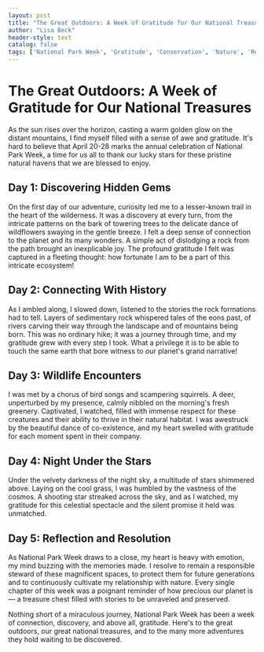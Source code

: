 ```yaml
---
layout: post
title: "The Great Outdoors: A Week of Gratitude for Our National Treasures"
author: "Lisa Beck"
header-style: text
catalog: false
tags: ['National Park Week', 'Gratitude', 'Conservation', 'Nature', 'Recreation', 'Environmental Stewardship', 'Planet Appreciation']
---
```


# The Great Outdoors: A Week of Gratitude for Our National Treasures

As the sun rises over the horizon, casting a warm golden glow on the distant mountains, I find myself filled with a sense of awe and gratitude. It's hard to believe that April 20-28 marks the annual celebration of National Park Week, a time for us all to thank our lucky stars for these pristine natural havens that we are blessed to enjoy.

## Day 1: Discovering Hidden Gems

On the first day of our adventure, curiosity led me to a lesser-known trail in the heart of the wilderness. It was a discovery at every turn, from the intricate patterns on the bark of towering trees to the delicate dance of wildflowers swaying in the gentle breeze. I felt a deep sense of connection to the planet and its many wonders. A simple act of dislodging a rock from the path brought an inexplicable joy. The profound gratitude I felt was captured in a fleeting thought: how fortunate I am to be a part of this intricate ecosystem!

## Day 2: Connecting With History

As I ambled along, I slowed down, listened to the stories the rock formations had to tell. Layers of sedimentary rock whispered tales of the eons past, of rivers carving their way through the landscape and of mountains being born. This was no ordinary hike; it was a journey through time, and my gratitude grew with every step I took. What a privilege it is to be able to touch the same earth that bore witness to our planet's grand narrative!

## Day 3: Wildlife Encounters

I was met by a chorus of bird songs and scampering squirrels. A deer, unperturbed by my presence, calmly nibbled on the morning's fresh greenery. Captivated, I watched, filled with immense respect for these creatures and their ability to thrive in their natural habitat. I was awestruck by the beautiful dance of co-existence, and my heart swelled with gratitude for each moment spent in their company.


## Day 4: Night Under the Stars

Under the velvety darkness of the night sky, a multitude of stars shimmered above. Laying on the cool grass, I was humbled by the vastness of the cosmos. A shooting star streaked across the sky, and as I watched, my gratitude for this celestial spectacle and the silent promise it held was unmatched.

## Day 5: Reflection and Resolution

As National Park Week draws to a close, my heart is heavy with emotion, my mind buzzing with the memories made. I resolve to remain a responsible steward of these magnificent spaces, to protect them for future generations and to continuously cultivate my relationship with nature. Every single chapter of this week was a poignant reminder of how precious our planet is — a treasure chest filled with stories to be unraveled and preserved. 

Nothing short of a miraculous journey, National Park Week has been a week of connection, discovery, and above all, gratitude. Here's to the great outdoors, our great national treasures, and to the many more adventures they hold waiting to be discovered.
